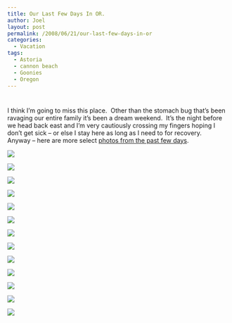 ```yaml
---
title: Our Last Few Days In OR.
author: Joel
layout: post
permalink: /2008/06/21/our-last-few-days-in-or
categories:
  - Vacation
tags:
  - Astoria
  - cannon beach
  - Goonies
  - Oregon
---
```

# 

I think I’m going to miss this place.  Other than the stomach bug that’s been ravaging our entire family it’s been a dream weekend.  It’s the night before we head back east and I’m very cautiously crossing my fingers hoping I don’t get sick – or else I stay here as long as I need to for recovery.   Anyway – here are more select [photos from the past few days][1].

 [1]: http://www.flickr.com/photos/joelin0/

![][2]

 [2]: http://farm4.static.flickr.com/3163/2599768390_41e3158751.jpg

![][3]

 [3]: http://farm4.static.flickr.com/3271/2599768178_f3de9b57bc.jpg

![][4]

 [4]: http://farm4.static.flickr.com/3018/2599767776_5382be1496.jpg

![][5]

 [5]: http://farm4.static.flickr.com/3242/2598938499_8b25f6db9a.jpg

![][6]

 [6]: http://farm4.static.flickr.com/3095/2599767210_40c62f3247.jpg

![][7]

 [7]: http://farm4.static.flickr.com/3160/2599767032_b505b12885.jpg

![][8]

 [8]: http://farm4.static.flickr.com/3098/2599766742_f02e956d1d.jpg

![][9]

 [9]: http://farm4.static.flickr.com/3134/2599766182_ba43be3b67.jpg

![][10]

 [10]: http://farm4.static.flickr.com/3044/2599765628_bfdc624866.jpg

![][11]

 [11]: http://farm4.static.flickr.com/3051/2599765264_8be41f3ec7.jpg

![][12]

 [12]: http://farm4.static.flickr.com/3024/2598936003_bb46c55ca9.jpg

![][13]

 [13]: http://farm4.static.flickr.com/3029/2598935401_e89da91f6a.jpg

![][14]

 [14]: http://farm4.static.flickr.com/3116/2598934889_14e9901efa.jpg
